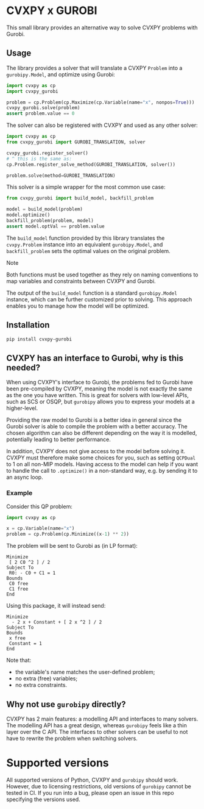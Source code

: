 # CVXPY x GUROBI

This small library provides an alternative way to solve CVXPY problems with Gurobi.

## Usage

The library provides a solver that will translate a CVXPY `Problem` into a `gurobipy.Model`,
and optimize using Gurobi:

```python
import cvxpy as cp
import cvxpy_gurobi

problem = cp.Problem(cp.Maximize(cp.Variable(name="x", nonpos=True)))
cvxpy_gurobi.solve(problem)
assert problem.value == 0
```

The solver can also be registered with CVXPY and used as any other solver:

```python
import cvxpy as cp
from cvxpy_gurobi import GUROBI_TRANSLATION, solver

cvxpy_gurobi.register_solver()
# ^ this is the same as:
cp.Problem.register_solve_method(GUROBI_TRANSLATION, solver())

problem.solve(method=GUROBI_TRANSLATION)
```

This solver is a simple wrapper for the most common use case:

```python
from cvxpy_gurobi import build_model, backfill_problem

model = build_model(problem)
model.optimize()
backfill_problem(problem, model)
assert model.optVal == problem.value
```

The `build_model` function provided by this library translates the `cvxpy.Problem` instance
into an equivalent `gurobipy.Model`, and `backfill_problem` sets the optimal
values on the original problem.

> [!NOTE]
> Both functions must be used together as they rely on naming conventions to map variables and constraints between CVXPY and Gurobi.

The output of the `build_model` function is a standard `gurobipy.Model` instance,
which can be further customized prior to solving. This approach enables you to
manage how the model will be optimized.


## Installation

```sh
pip install cvxpy-gurobi
```


## CVXPY has an interface to Gurobi, why is this needed?

When using CVXPY's interface to Gurobi,
the problems fed to Gurobi have been pre-compiled by CVXPY,
meaning the model is not exactly the same as the one you have written.
This is great for solvers with low-level APIs, such as SCS or OSQP,
but `gurobipy` allows you to express your models at a higher-level.

Providing the raw model to Gurobi is a better idea in general since
the Gurobi solver is able to compile the problem with a better accuracy.
The chosen algorithm can also be different depending on the way it is modelled,
potentially leading to better performance.

In addition, CVXPY does not give access to the model before solving it.
CVXPY must therefore make some choices for you,
such as setting `QCPDual` to 1 on all non-MIP models.
Having access to the model can help
if you want to handle the call to `.optimize()` in a non-standard way,
e.g. by sending it to an async loop.


### Example

Consider this QP problem:

```python
import cvxpy as cp

x = cp.Variable(name="x")
problem = cp.Problem(cp.Minimize((x-1) ** 2))
```

The problem will be sent to Gurobi as (in LP format):

```
Minimize
 [ 2 C0 ^2 ] / 2 
Subject To
 R0: - C0 + C1 = 1
Bounds
 C0 free
 C1 free
End
```

Using this package, it will instead send:

```
Minimize
  - 2 x + Constant + [ 2 x ^2 ] / 2 
Subject To
Bounds
 x free
 Constant = 1
End
```

Note that:
* the variable's name matches the user-defined problem;
* no extra (free) variables;
* no extra constraints.

## Why not use `gurobipy` directly?

CVXPY has 2 main features: a modelling API and interfaces to many solvers. The modelling API has a great design, whereas `gurobipy` feels like a thin layer over the C API. The interfaces to other solvers can be useful to not have to rewrite the problem when switching solvers.


# Supported versions

All supported versions of Python, CVXPY and `gurobipy` should work.
However, due to licensing restrictions, old versions of
`gurobipy` cannot be tested in CI.
If you run into a bug, please open an issue in this repo specifying
the versions used.
